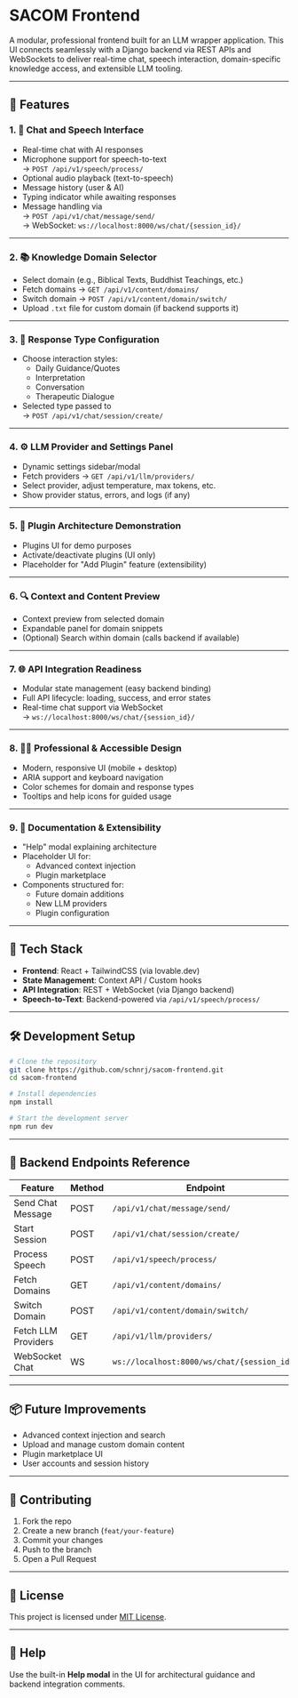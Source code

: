 # SACOM Frontend

A modular, professional frontend built for an LLM wrapper application. This UI connects seamlessly with a Django backend via REST APIs and WebSockets to deliver real-time chat, speech interaction, domain-specific knowledge access, and extensible LLM tooling.

---

## 🚀 Features

### 1. 💬 Chat and Speech Interface
- Real-time chat with AI responses
- Microphone support for speech-to-text  
  → `POST /api/v1/speech/process/`
- Optional audio playback (text-to-speech)
- Message history (user & AI)
- Typing indicator while awaiting responses
- Message handling via  
  → `POST /api/v1/chat/message/send/`  
  → WebSocket: `ws://localhost:8000/ws/chat/{session_id}/`

---

### 2. 📚 Knowledge Domain Selector
- Select domain (e.g., Biblical Texts, Buddhist Teachings, etc.)
- Fetch domains → `GET /api/v1/content/domains/`
- Switch domain → `POST /api/v1/content/domain/switch/`
- Upload `.txt` file for custom domain (if backend supports it)

---

### 3. 🧠 Response Type Configuration
- Choose interaction styles:
  - Daily Guidance/Quotes
  - Interpretation
  - Conversation
  - Therapeutic Dialogue
- Selected type passed to  
  → `POST /api/v1/chat/session/create/`

---

### 4. ⚙️ LLM Provider and Settings Panel
- Dynamic settings sidebar/modal
- Fetch providers → `GET /api/v1/llm/providers/`
- Select provider, adjust temperature, max tokens, etc.
- Show provider status, errors, and logs (if any)

---

### 5. 🧩 Plugin Architecture Demonstration
- Plugins UI for demo purposes
- Activate/deactivate plugins (UI only)
- Placeholder for "Add Plugin" feature (extensibility)

---

### 6. 🔍 Context and Content Preview
- Context preview from selected domain
- Expandable panel for domain snippets
- (Optional) Search within domain (calls backend if available)

---

### 7. 🌐 API Integration Readiness
- Modular state management (easy backend binding)
- Full API lifecycle: loading, success, and error states
- Real-time chat support via WebSocket  
  → `ws://localhost:8000/ws/chat/{session_id}/`

---

### 8. 🧑‍💻 Professional & Accessible Design
- Modern, responsive UI (mobile + desktop)
- ARIA support and keyboard navigation
- Color schemes for domain and response types
- Tooltips and help icons for guided usage

---

### 9. 📖 Documentation & Extensibility
- "Help" modal explaining architecture
- Placeholder UI for:
  - Advanced context injection
  - Plugin marketplace
- Components structured for:
  - Future domain additions
  - New LLM providers
  - Plugin configuration

---

## 🔧 Tech Stack

- **Frontend**: React + TailwindCSS (via lovable.dev)
- **State Management**: Context API / Custom hooks
- **API Integration**: REST + WebSocket (via Django backend)
- **Speech-to-Text**: Backend-powered via `/api/v1/speech/process/`

---

## 🛠 Development Setup

```bash
# Clone the repository
git clone https://github.com/schnrj/sacom-frontend.git
cd sacom-frontend

# Install dependencies
npm install

# Start the development server
npm run dev
```

---


## 🧪 Backend Endpoints Reference

| Feature | Method | Endpoint |
|--------|--------|----------|
| Send Chat Message | POST | `/api/v1/chat/message/send/` |
| Start Session | POST | `/api/v1/chat/session/create/` |
| Process Speech | POST | `/api/v1/speech/process/` |
| Fetch Domains | GET | `/api/v1/content/domains/` |
| Switch Domain | POST | `/api/v1/content/domain/switch/` |
| Fetch LLM Providers | GET | `/api/v1/llm/providers/` |
| WebSocket Chat | WS | `ws://localhost:8000/ws/chat/{session_id}/` |

---

## 📦 Future Improvements

- Advanced context injection and search
- Upload and manage custom domain content
- Plugin marketplace UI
- User accounts and session history

---

## 🤝 Contributing

1. Fork the repo
2. Create a new branch (`feat/your-feature`)
3. Commit your changes
4. Push to the branch
5. Open a Pull Request

---

## 📄 License

This project is licensed under [MIT License](LICENSE).

---

## 🙋 Help

Use the built-in **Help modal** in the UI for architectural guidance and backend integration comments.
